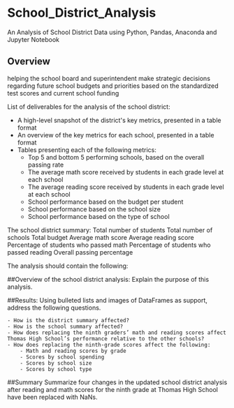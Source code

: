 # School_District_Analysis
An Analysis of School District Data using Python, Pandas, Anaconda and Jupyter Notebook


## Overview
helping the school board and superintendent make strategic decisions regarding future school budgets and priorities based on the standardized test scores and current school funding

List of deliverables for the analysis of the school district: 

- A high-level snapshot of the district's key metrics, presented in a table format
- An overview of the key metrics for each school, presented in a table format
- Tables presenting each of the following metrics:
    - Top 5 and bottom 5 performing schools, based on the overall passing rate
    - The average math score received by students in each grade level at each school
    - The average reading score received by students in each grade level at each school
    - School performance based on the budget per student
    - School performance based on the school size 
    - School performance based on the type of school

The school district summary:
    Total number of students
    Total number of schools
    Total budget
    Average math score
    Average reading score
    Percentage of students who passed math
    Percentage of students who passed reading
    Overall passing percentage

The analysis should contain the following:

##Overview of the school district analysis: Explain the purpose of this analysis.

##Results: Using bulleted lists and images of DataFrames as support, address the following questions.

    - How is the district summary affected?
    - How is the school summary affected?
    - How does replacing the ninth graders’ math and reading scores affect Thomas High School’s performance relative to the other schools?
    - How does replacing the ninth-grade scores affect the following:
        - Math and reading scores by grade
        - Scores by school spending
        - Scores by school size
        - Scores by school type

##Summary
Summarize four changes in the updated school district analysis after reading and math scores for the ninth grade at Thomas High School have been replaced with NaNs.